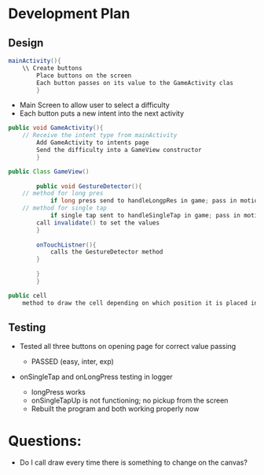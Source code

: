 # Development Plan

## Design
```java
mainActivity(){
    \\ Create buttons
        Place buttons on the screen
        Each button passes on its value to the GameActivity clas
        }


```
* Main Screen to allow user to select a difficulty
* Each button puts a new intent into the next activity

```java
public void GameActivity(){
    // Receive the intent type from mainActivity
        Add GameActivity to intents page
        Send the difficulty into a GameView constructor
        }
```

```java
public Class GameView()
        
        public void GestureDetector(){
    // method for long pres
            if long press send to handleLongpRes in game; pass in motionEvent
    // method for single tap
            if single tap sent to handleSingleTap in game; pass in motionEvent
        call invalidate() to set the values
        }
    
        onTouchListner(){
            calls the GestureDetector method
        }
    
        }
        }
```

```java
public cell
    method to draw the cell depending on which position it is placed in
```

## Testing
* Tested all three buttons on opening page for correct value passing
    * PASSED (easy, inter, exp)

* onSingleTap and onLongPress testing in logger
    * longPress works
    * onSingleTapUp is not functioning; no pickup from the screen
    * Rebuilt the program and both working properly now

# Questions:
* Do I call draw every time there is something to change on the canvas?

